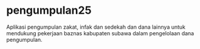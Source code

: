 # pengumpulan25
Aplikasi pengumpulan zakat, infak dan sedekah dan dana lainnya untuk mendukung pekerjaan baznas kabupaten subawa dalam pengelolaan dana pengumpulan.

